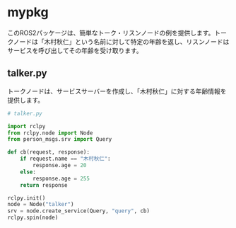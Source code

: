 # mypkg

このROS2パッケージは、簡単なトーク・リスンノードの例を提供します。トークノードは「木村秋仁」という名前に対して特定の年齢を返し、リスンノードはサービスを呼び出してその年齢を受け取ります。

## talker.py

トークノードは、サービスサーバーを作成し、「木村秋仁」に対する年齢情報を提供します。

```python
# talker.py

import rclpy
from rclpy.node import Node
from person_msgs.srv import Query

def cb(request, response):
    if request.name == "木村秋仁":
        response.age = 20
    else:
        response.age = 255
    return response

rclpy.init()
node = Node("talker")
srv = node.create_service(Query, "query", cb)
rclpy.spin(node)

